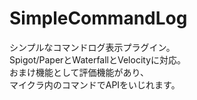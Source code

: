 # SimpleCommandLog
シンプルなコマンドログ表示プラグイン。<br>
Spigot/PaperとWaterfallとVelocityに対応。<br>
おまけ機能として評価機能があり、<br>
マイクラ内のコマンドでAPIをいじれます。<br>
